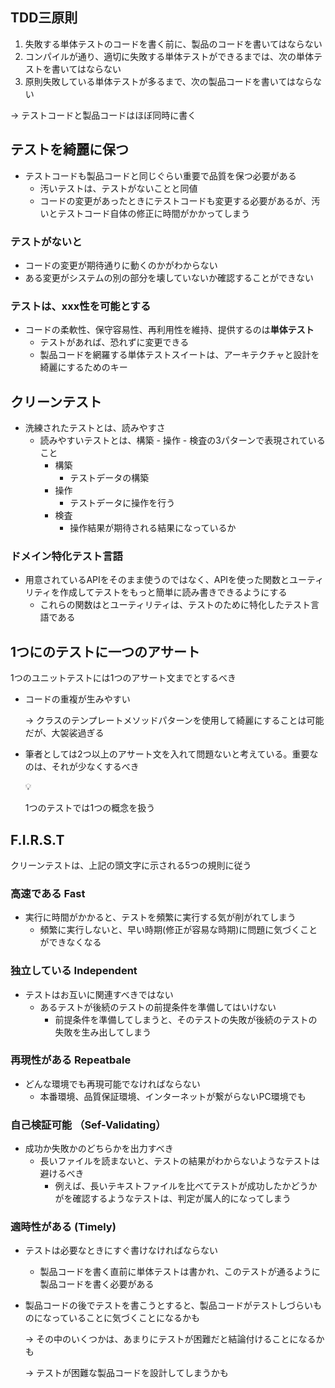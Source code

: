 ## TDD三原則

1. 失敗する単体テストのコードを書く前に、製品のコードを書いてはならない
2. コンパイルが通り、適切に失敗する単体テストができるまでは、次の単体テストを書いてはならない
3. 原則失敗している単体テストが多るまで、次の製品コードを書いてはならない

→ テストコードと製品コードはほぼ同時に書く

## テストを綺麗に保つ

- テストコードも製品コードと同じぐらい重要で品質を保つ必要がある
    - 汚いテストは、テストがないことと同値
    - コードの変更があったときにテストコードも変更する必要があるが、汚いとテストコード自体の修正に時間がかかってしまう

### テストがないと

- コードの変更が期待通りに動くのかがわからない
- ある変更がシステムの別の部分を壊していないか確認することができない

### テストは、xxx性を可能とする

- コードの柔軟性、保守容易性、再利用性を維持、提供するのは**単体テスト**
    - テストがあれば、恐れずに変更できる
    - 製品コードを網羅する単体テストスイートは、アーキテクチャと設計を綺麗にするためのキー

## クリーンテスト

- 洗練されたテストとは、読みやすさ
    - 読みやすいテストとは、構築 - 操作 - 検査の3パターンで表現されていること
        - 構築
            - テストデータの構築
        - 操作
            - テストデータに操作を行う
        - 検査
            - 操作結果が期待される結果になっているか

### ドメイン特化テスト言語

- 用意されているAPIをそのまま使うのではなく、APIを使った関数とユーティリティを作成してテストをもっと簡単に読み書きできるようにする
    - これらの関数はとユーティリティは、テストのために特化したテスト言語である

## 1つにのテストに一つのアサート

1つのユニットテストには1つのアサート文までとするべき

- コードの重複が生みやすい
    
    → クラスのテンプレートメソッドパターンを使用して綺麗にすることは可能だが、大袈裟過ぎる
    
- 筆者としては2つ以上のアサート文を入れて問題ないと考えている。重要なのは、それが少なくするべき
    
    <aside>
    💡
    
    1つのテストでは1つの概念を扱う
    
    </aside>
    

## F.I.R.S.T

クリーンテストは、上記の頭文字に示される5つの規則に従う

### 高速である Fast

- 実行に時間がかかると、テストを頻繁に実行する気が削がれてしまう
    - 頻繁に実行しないと、早い時期(修正が容易な時期)に問題に気づくことができなくなる

### 独立している Independent

- テストはお互いに関連すべきではない
    - あるテストが後続のテストの前提条件を準備してはいけない
        - 前提条件を準備してしまうと、そのテストの失敗が後続のテストの失敗を生み出してしまう

### 再現性がある Repeatbale

- どんな環境でも再現可能でなければならない
    - 本番環境、品質保証環境、インターネットが繋がらないPC環境でも

### 自己検証可能 （Sef-Validating）

- 成功か失敗かのどちらかを出力すべき
    - 長いファイルを読まないと、テストの結果がわからないようなテストは避けるべき
        - 例えば、長いテキストファイルを比べてテストが成功したかどうかがを確認するようなテストは、判定が属人的になってしまう

### 適時性がある (Timely)

- テストは必要なときにすぐ書けなければならない
    - 製品コードを書く直前に単体テストは書かれ、このテストが通るように製品コードを書く必要がある
- 製品コードの後でテストを書こうとすると、製品コードがテストしづらいものになっていることに気づくことになるかも
    
    → その中のいくつかは、あまりにテストが困難だと結論付けることになるかも
    
    → テストが困難な製品コードを設計してしまうかも